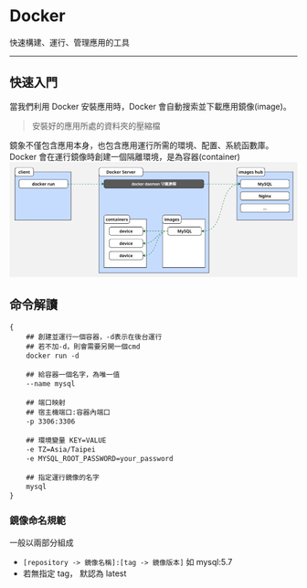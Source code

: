 # Docker

快速構建、運行、管理應用的工具

---

## 快速入門

當我們利用 Docker 安裝應用時，Docker 會自動搜索並下載應用鏡像(image)。

> 安裝好的應用所處的資料夾的壓縮檔

鏡象不僅包含應用本身，也包含應用運行所需的環境、配置、系統函數庫。
Docker 會在運行鏡像時創建一個隔離環境，是為容器(container)
![alt text](https://raw.githubusercontent.com/samlichhan/about-me/refs/heads/main/posts/images/docker_run_flow.png)

## 命令解讀

```shell
{
    ## 創建並運行一個容器，-d表示在後台運行
    ## 若不加-d，則會需要另開一個cmd
    docker run -d

    ## 給容器一個名字，為唯一值
    --name mysql

    ## 端口映射
    ## 宿主機端口:容器內端口
    -p 3306:3306

    ## 環境變量 KEY=VALUE
    -e TZ=Asia/Taipei
    -e MYSQL_ROOT_PASSWORD=your_password

    ## 指定運行鏡像的名字
    mysql
}
```

### 鏡像命名規範

一般以兩部分組成

- `[repository -> 鏡像名稱]:[tag -> 鏡像版本]` 如 mysql:5.7
- 若無指定 tag， 默認為 latest

